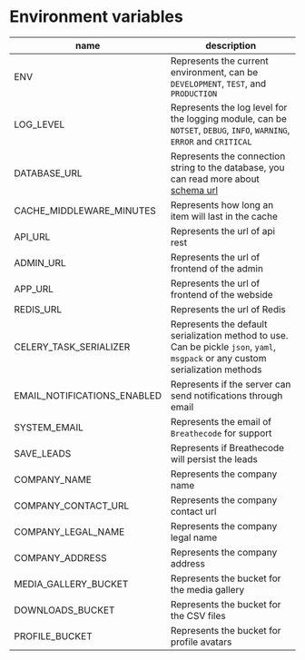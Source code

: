 # Environment variables

| name                        | description                                                                                                                                    |
| --------------------------- | ---------------------------------------------------------------------------------------------------------------------------------------------- |
| ENV                         | Represents the current environment, can be `DEVELOPMENT`, `TEST`, and `PRODUCTION`                                                             |
| LOG_LEVEL                   | Represents the log level for the logging module, can be `NOTSET`, `DEBUG`, `INFO`, `WARNING`, `ERROR` and `CRITICAL`                           |
| DATABASE_URL                | Represents the connection string to the database, you can read more about [schema url](https://github.com/jazzband/dj-database-url#url-schema) |
| CACHE_MIDDLEWARE_MINUTES    | Represents how long an item will last in the cache                                                                                             |
| API_URL                     | Represents the url of api rest                                                                                                                 |
| ADMIN_URL                   | Represents the url of frontend of the admin                                                                                                    |
| APP_URL                     | Represents the url of frontend of the webside                                                                                                  |
| REDIS_URL                   | Represents the url of Redis                                                                                                                    |
| CELERY_TASK_SERIALIZER      | Represents the default serialization method to use. Can be pickle `json`, `yaml`, `msgpack` or any custom serialization methods                |
| EMAIL_NOTIFICATIONS_ENABLED | Represents if the server can send notifications through email                                                                                  |
| SYSTEM_EMAIL                | Represents the email of `Breathecode` for support                                                                                              |
| SAVE_LEADS                  | Represents if Breathecode will persist the leads                                                                                               |
| COMPANY_NAME                | Represents the company name                                                                                                                    |
| COMPANY_CONTACT_URL         | Represents the company contact url                                                                                                             |
| COMPANY_LEGAL_NAME          | Represents the company legal name                                                                                                              |
| COMPANY_ADDRESS             | Represents the company address                                                                                                                 |
| MEDIA_GALLERY_BUCKET        | Represents the bucket for the media gallery                                                                                                    |
| DOWNLOADS_BUCKET            | Represents the bucket for the CSV files                                                                                                        |
| PROFILE_BUCKET              | Represents the bucket for profile avatars                                                                                                      |
